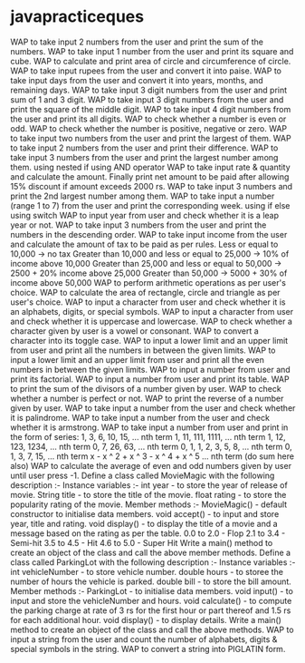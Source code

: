 # javapracticeques
WAP to take input 2 numbers from the user and print the sum of the numbers.
WAP to take input 1 number from the user and print its square and cube.
WAP to calculate and print area of circle and circumference of circle.
WAP to take input rupees from the user and convert it into paise.
WAP to take input days from the user and convert it into years, months, and remaining days.
WAP to take input 3 digit numbers from the user and print sum of 1 and 3 digit.
WAP to take input 3 digit numbers from the user and print the square of the middle digit.
WAP to take input 4 digit numbers from the user and print its all digits.
WAP to check whether a number is even or odd.
WAP to check whether the number is positive, negative or zero.
WAP to take input two numbers from the user and print the largest of them.
WAP to take input 2 numbers from the user and print their difference.
WAP to take input 3 numbers from the user and print the largest number among them.
using nested if 
using AND operator
WAP to take input rate & quantity and calculate the amount. Finally print net amount to be paid after allowing 15% discount if amount exceeds 2000 rs.
WAP to take input 3 numbers and print the 2nd largest number among them.
WAP to take input a number (range 1 to 7) from the user and print the corresponding week.
using if else 
using switch 
WAP to input year from user and check whether it is a leap year or not.
WAP to take input 3 numbers from the user and print the numbers in the descending order.
WAP to take input income from the user and calculate the amount of tax to be paid as per rules.
Less or equal to 10,000 -> no tax
Greater than 10,000 and less or equal to 25,000 -> 10% of income above 10,000
Greater than 25,000 and less or equal to 50,000 -> 2500 + 20% income above 25,000
Greater than 50,000 -> 5000 + 30% of income above 50,000
WAP to perform arithmetic operations as per user's choice.
WAP to calculate the area of rectangle, circle and triangle as per user's choice.
WAP to input a character from user and check whether it is an alphabets, digits, or special symbols.
WAP to input a character from user and check whether it is uppercase and lowercase.
WAP to check whether a character given by user is a vowel or consonant.
WAP to convert a character into its toggle case.
WAP to input a lower limit and an upper limit from user and print all the numbers in between the given limits.
WAP to input a lower limit and an upper limit from user and print all the even numbers in between the given limits.
WAP to input a number from user and print its factorial.
WAP to input a number from user and print its table.
WAP to print the sum of the divisors of a number given by user.
WAP to check whether a number is perfect or not.
WAP to print the reverse of a number given by user.
WAP to take input a number from the user and check whether it is palindrome.
WAP to take input a number from the user and check whether it is armstrong.
WAP to take input a number from user and print in the form of series:
1, 3, 6, 10, 15, ... nth term
1, 11, 111, 1111, ... nth term
1, 12, 123, 1234, … nth term
0, 7, 26, 63, … nth term
0, 1, 1, 2, 3, 5, 8, … nth term
0, 1, 3, 7, 15, … nth term
x - x ^ 2 + x ^ 3 - x ^ 4 + x ^ 5 … nth term (do sum here also)
WAP to calculate the average of even and odd numbers given by user until user press -1.
Define a class called MovieMagic with the following description :-
Instance variables :-
int year - to store the year of release of movie.
String title - to store the title of the movie.
float rating - to store the popularity rating of the movie.
Member methods :-
MovieMagic() - default constructor to initialise data members.
void accept() - to input and store year, title and rating.
void display() - to display the title of a movie and a message based on the rating as per the table.
0.0 to 2.0 - Flop
2.1 to 3.4 - Semi-hit
3.5 to 4.5 - Hit
4.6 to 5.0 - Super Hit
Write a main() method to create an object of the class and call the above member methods.
Define a class called ParkingLot with the following description :-
Instance variables :-
int vehicleNumber - to store vehicle number.
double hours - to storee the number of hours the vehicle is parked.
double bill - to store the bill amount.
Member methods :-
ParkingLot - to initialise data members.
void input() - to input and store the vehicleNumber and hours.
void calculate() - to compute the parking charge at rate of 3 rs for the first hour or part thereof and 1.5 rs for each additional hour.
void display() - to display details.
Write a main() method to create an object of the class and call the above methods.
WAP to input a string from the user and count the number of alphabets, digits & special symbols in the string.
WAP to convert a string into PIGLATIN form.
